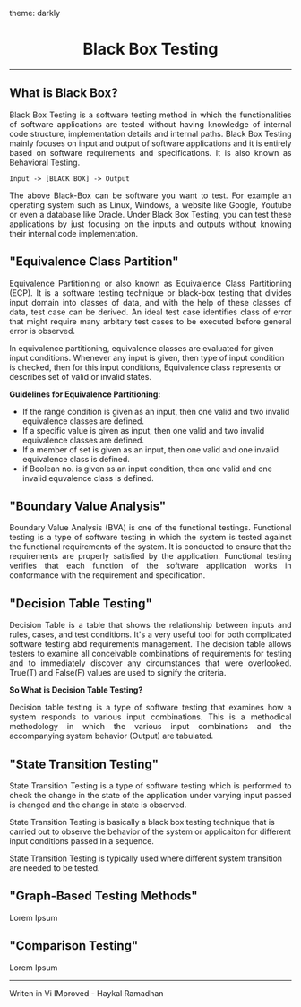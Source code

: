 theme: darkly

[style]: # (Style Section)
<style>
p.normal{
  font-weight: normal;
  text-align: justify;
}

h1.bold-center{
  font-weight: bold;
  text-align: center;
}

h2.bold-left{
  font-weight: bold;
  text-align: left;
}
</style>

[Main]: # (Main Section)
<h1 class="bold-center">Black Box Testing</h1>

---

<h2>What is Black Box?</h2>
<p class="normal">
Black Box Testing is a software testing method in which the functionalities of software applications are tested without having knowledge of internal code structure, implementation details and internal paths. Black Box Testing mainly focuses on input and output of software applications and it is entirely based on software requirements and specifications. It is also known as Behavioral Testing.
</p>

```
Input -> [BLACK BOX] -> Output
```
<p class="normal">
The above Black-Box can be software you want to test. For example an operating system such as Linux, Windows, a website like Google, Youtube or even a database like Oracle. Under Black Box Testing, you can test these applications by just focusing on the inputs and outputs without knowing their internal code implementation.
</p>

[ECP]: # (ECP Section)
<h2 class="bold-left">"Equivalence Class Partition"</h2>
<p class="normal">
Equivalence Partitioning or also known as Equivalence Class Partitioning (ECP). It is a software testing technique or black-box testing that divides input domain into classes of data, and with the help of these classes of data, test case can be derived. An ideal test case identifies class of error that might require many arbitary test cases to be executed before general error is observed.

In equivalence partitioning, equivalence classes are evaluated for given input conditions. Whenever any input is given, then type of input condition is checked, then for this input conditions, Equivalence class represents or describes set of valid or invalid states.
</p>

**Guidelines for Equivalence Partitioning:**
- If the range condition is given as an input, then one valid and two invalid equivalence classes are defined.
- If a specific value is given as input, then one valid and two invalid equivalence classes are defined.
- If a member of set is given as an input, then one valid and one invalid equivalence class is defined.
- if Boolean no. is given as an input condition, then one valid and one invalid equvalence class is defined.

[BVA]: # (BVA Section)
<h2 class="bold-left">"Boundary Value Analysis"</h2>
<p class="normal">
Boundary Value Analysis (BVA) is one of the functional testings. Functional testing is a type of software testing in which the system is tested against the functional requirements of the system. It is conducted to ensure that the requirements are properly satisfied by the application. Functional testing verifies that each function of the software application works in conformance with the requirement and specification.
</p>

[DTT]: # (DTT)
<h2 class="bold-left">"Decision Table Testing"</h2>
<p class="normal">
Decision Table is a table that shows the relationship between inputs and rules, cases, and test conditions. It's a very useful tool for both complicated software testing abd requirements management. The decision table allows testers to examine all conceivable combinations of requirements for testing and to immediately discover any circumstances that were overlooked. True(T) and False(F) values are used to signify the criteria.
</p>

**So What is Decision Table Testing?**

<p class="normal">
Decision table testing is a type of software testing that examines how a system responds to various input combinations. This is a methodical methodology in which the various input combinations and the accompanying system behavior (Output) are tabulated.
</p>

[STT]: # (STT)
<h2 class="bold-left">"State Transition Testing"</h2>
<p class="normal">
State Transition Testing is a type of software testing which is performed to check the change in the state of the application under varying input passed is changed and the change in state is observed.

State Transition Testing is basically a black box testing technique that is carried out to observe the behavior of the system or applicaiton for different input conditions passed in a sequence.

State Transition Testing is typically used where different system transition are needed to be tested.
</p>

[GBTM]: # (GBTM)
<h2 class="bold-left">"Graph-Based Testing Methods"</h2>
<p class="normal">
Lorem Ipsum
</p>

[CT]: # (CT)
<h2 class="bold-left">"Comparison Testing"</h2>
<p class="normal">
Lorem Ipsum
</p>

[Footer]: # (Footer Section)
---
Writen in Vi IMproved - Haykal Ramadhan 
